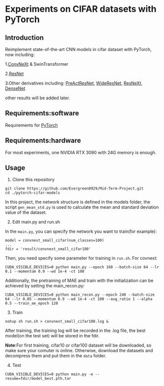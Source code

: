 # Experiments on CIFAR datasets with PyTorch

## Introduction
Reimplement state-of-the-art CNN models in cifar dataset with PyTorch, now including:

1.[ConvNeXt](https://arxiv.org/abs/2201.03545) & SwinTransformer

2.[ResNet](https://arxiv.org/abs/1512.03385v1)

3.Other derivatives including: [PreActResNet](https://arxiv.org/abs/1603.05027v3), [WideResNet](https://arxiv.org/abs/1605.07146v4), [ResNeXt](https://arxiv.org/abs/1611.05431v2), [DenseNet](https://arxiv.org/abs/1608.06993v4)

other results will be added later.

## Requirements:software
Requirements for [PyTorch](http://pytorch.org/)

## Requirements:hardware
For most experiments, one NVIDIA RTX 3090 with 24G memory is enough.

## Usage
1. Clone this repository

```
git clone https://github.com/Evergreen0929/Mid-Term-Project.git  
cd ./pytorch-cifar-models
```

In this project, the network structure is defined in the models folder, the script ```gen_mean_std.py``` is used to calculate
the mean and standard deviation value of the dataset.

2. Edit main.py and run.sh

In the ```main.py```, you can specify the network you want to train(for example):

```
model = convnext_small_cifar(num_classes=100)
...
fdir = 'result/convnext_small_cifar100'
```

Then, you need specify some parameter for training in ```run.sh```. For covnext:

```
CUDA_VISIBLE_DEVICES=0 python main.py --epoch 160 --batch-size 64 --lr 0.1 --momentum 0.9 --wd 1e-4 -ct 100
```

Additionally, the pretraining of MAE and train with the initialization can be achieved by setting the main_recon.py:

```
CUDA_VISIBLE_DEVICES=0 python main_recon.py --epoch 240 --batch-size 64 --lr 0.05 --momentum 0.9 --wd 1e-4 -ct 100 --aug_ratio 1 --alpha 0.5 --train_ae_epoch 120
```

3. Train

```
nohup sh run.sh > convnext_small_cifar100.log &
```

After training, the training log will be recorded in the .log file, the best model(on the test set) 
will be stored in the fdir.

**Note**:For first training, cifar10 or cifar100 dataset will be downloaded, so make sure your comuter is online.
Otherwise, download the datasets and decompress them and put them in the ```data``` folder.

4. Test

```
CUDA_VISIBLE_DEVICES=0 python main.py -e --resume=fdir/model_best.pth.tar
```
